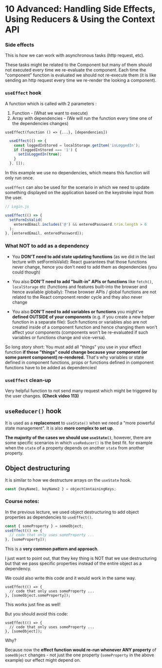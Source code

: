 # 10 Advanced: Handling Side Effects, Using Reducers & Using the Context API

### Side effects

This is how we can work with asynchronous tasks (http request, etc).

These tasks might be related to the Component but many of them should not executed every time we re-evaluate the component. Each time the "component" function is evaluated we should not re-execute them (it is like sending an http request every time we re-render the looking a component).

### `useEffect` hook

A function which is called with 2 parameters : 
1. Function - (What we want to execute)
2. Array with dependencies - (We will run the function every time one of the dependencies changes)

`useEffect(function () => {...}, [dependencies])`

```JavaScript
  useEffect(() => {
    const loggedInStored = localStorage.getItem('isLoggedIn');
    if (loggedInStored === '1') {
      setIsLoggedIn(true);
    }
  }, []);
```

In this example we use no dependencies, which means this function will only run once.

`useEffect` can also be used for the scenario in which we need to update something displayed on the application based on the keystroke input from the user.

```JavaScript
// Login.js

useEffect(() => {
  setFormIsValid(
    enteredEmail.includes('@') && enteredPassword.trim.length > 6
  );
}, [enteredEmail, enteredPassword]);
```

### What NOT to add as a dependency

- You **DON'T need to add state updating functions** (as we did in the last lecture with setFormIsValid): React guarantees that those functions never change, hence you don't need to add them as dependencies (you could though)

- You also **DON'T need to add "built-in" APIs or functions** like `fetch()`, `localStorage` etc (functions and features built-into the browser and hence available globally): These browser APIs / global functions are not related to the React component render cycle and they also never change

- You also **DON'T need to add variables or functions** you might've **defined OUTSIDE of your components** (e.g. if you create a new helper function in a separate file): Such functions or variables also are not created inside of a component function and hence changing them won't affect your components (components won't be re-evaluated if such variables or functions change and vice-versa).

So long story short: You must add all "things" you use in your effect function **if those "things" could change because your component (or some parent component) re-rendered.** That's why variables or state defined in component functions, props or functions defined in component functions have to be added as dependencies!

### `useEffect` clean-up

Very helpful function to not send many request which might be triggered by the user changes. **(Check video 113)**


## `useReducer()` hook

It is used as a **replacement** to `useState()` when we need a "more powerful state management". It is also **more complex to set up**.

**The majority of the cases we should use `useState()`**, however, there are some specific scenarios in which `useReducer()` is the best fit. for example when the `state` of a property depends on another `state` from another property.

## Object destructuring

It is similar to how we destructure arrays on the `useState` hook.

```JavaScript
const {keyName1, keyName2 } = objectContainingKeys;
```

### Course notes:

In the previous lecture, we used object destructuring to add object properties as dependencies to `useEffect()`.

```JavaScript
const { someProperty } = someObject;
useEffect(() => {
  // code that only uses someProperty ...
}, [someProperty]);
```

This is a **very common pattern and approach**.

I just want to point out, that they key thing is NOT that we use destructuring but that we pass specific properties instead of the entire object as a dependency.

We could also write this code and it would work in the same way.

```JS
useEffect(() => {
  // code that only uses someProperty ...
}, [someObject.someProperty]);
```

This works just fine as well!

But you should avoid this code:

```JS
useEffect(() => {
  // code that only uses someProperty ...
}, [someObject]);
```
Why?

Because now the **effect function would re-run whenever ANY property** of `someObject` changes - not just the one property (`someProperty` in the above example) our effect might depend on.

